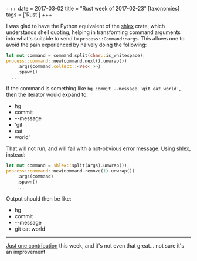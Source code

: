 +++
date = 2017-03-02
title = "Rust week of 2017-02-23"
[taxonomies]
tags = ['Rust']
+++

I was glad to have the Python equivalent of the [shlex] crate, which
understands shell quoting, helping in transforming command arguments
into what's suitable to send to `process::Command::args`. This allows
one to avoid the pain experienced by naively doing the following:

```rust
let mut command = command.split(char::is_whitespace);
process::command::new(command.next().unwrap())
    .args(command.collect::<Vec<_>>)
    .spawn()
  ...
```

If the command is something like `hg commit --message 'git eat world'`,
then the iterator would expand to:

-   hg
-   commit
-   --message
-   'git
-   eat
-   world'

That will not run, and will fail with a not-obvious error message. Using
shlex, instead:

```rust
let mut command = shlex::split(args).unwrap());
process::command::new(command.remove(1).unwrap())
    .args(command)
    .spawn()
    ...
```

Output should then be like:

-   hg
-   commit
-   --message
-   git eat world

---

[Just one contribution] this week, and it's not even that great... not
sure it's an improvement

  [shlex]: https://crates.io/crates/shlex
  [Just one contribution]: https://github.com/ctz/hyper-rustls/pull/5
